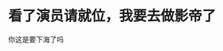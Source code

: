 # 看了演员请就位，我要去做影帝了


你这是要下海了吗<img id="aimg_oVQU1" onclick="zoom(this, this.src, 0, 0, 0)" class="zoom" src="https://cdn.jsdelivr.net/gh/hishis/forum-master/public/images/patch.gif" onmouseover="img_onmouseoverfunc(this)" onload="thumbImg(this)" border="0" alt="" />
